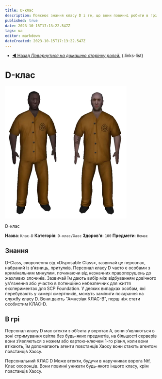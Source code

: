```yaml
---
title: D-клас
description: Пояснює знання класу D і те, що вони повинні робити в грі.
published: true
date: 2023-10-15T17:13:22.547Z
tags: ua
editor: markdown
dateCreated: 2023-10-15T17:13:22.547Z
---
```


- [:arrow_backward: Назад *Повернутися на домашню сторінку ролей.*](/uk/game/jobs/roles)
{.links-list}
# D-клас

![](/images/roles/classd.png)

D-клас

**Назва**: `Клас-D`
**Категорія**: `D-клас/Хаос`
**Здоров'я**: `100`
**Предмети**: `Немає`

## Знання

D-Class, скорочення від «Disposable Class», зазвичай це персонал, набраний із в’язниць, притулків. Персонал класу D часто є особами з кримінальним минулим, починаючи від незначних правопорушень до жахливих злочинів. Зазвичай їм дають вибір між відбуванням довічного ув'язнення або участю в потенційно небезпечних для життя експериментах для SCP Foundation. У деяких випадках особам, які перебувають у камері смертників, можуть замінити покарання на службу класу D. Вони дають "Амнезіак КЛАС-B", перш ніж стати особистим КЛАС-D.

## В грі

Персонал класу D має втекти з об’єкта у воротах A, вони з’являються в зоні стримування світла без будь-яких предметів, на більшості серверів вони з’являються з ножем або картою-ключем 1-го рівня, коли вони втікають, їм допомагають агенти повстанців Хаосу вони стають агентом повстанців Хаосу.

Персональний КЛАС D Може втекти, будучи в наручниках ворога Ntf, Клас охоронців. Вони повинні уникати будь-якого іншого класу, крім повстанців Хаосу.